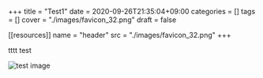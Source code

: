 +++
title = "Test1"
date = 2020-09-26T21:35:04+09:00
categories = []
tags = []
cover = "./images/favicon_32.png"
draft = false

[[resources]]
  name = "header"
  src = "./images/favicon_32.png"
+++

tttt test

![test image](./images/favicon_32.png)
